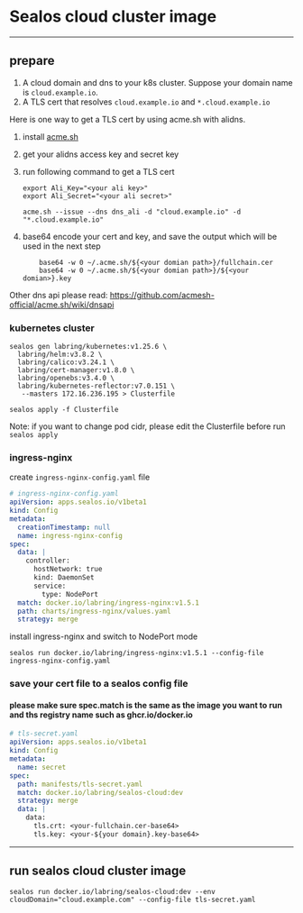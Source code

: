 # Sealos cloud cluster image

-------
## prepare

1. A cloud domain and dns to your k8s cluster. Suppose your domain name is `cloud.example.io`.
2. A TLS cert that resolves `cloud.example.io` and `*.cloud.example.io`

Here is one way to get a TLS cert by using acme.sh with alidns.

1. install [acme.sh](https://github.com/acmesh-official/acme.sh)
2. get your alidns access key and secret key
3. run following command to get a TLS cert

    ```shell
    export Ali_Key="<your ali key>"
    export Ali_Secret="<your ali secret>"
    
    acme.sh --issue --dns dns_ali -d "cloud.example.io" -d "*.cloud.example.io"
    ```

4. base64 encode your cert and key, and save the output which will be used in the next step
    ```shell
        base64 -w 0 ~/.acme.sh/${<your domian path>}/fullchain.cer
        base64 -w 0 ~/.acme.sh/${<your domian path>}/${<your domian>}.key
    ```

Other dns api please read: https://github.com/acmesh-official/acme.sh/wiki/dnsapi

### kubernetes cluster
```shell
sealos gen labring/kubernetes:v1.25.6 \
  labring/helm:v3.8.2 \
  labring/calico:v3.24.1 \
  labring/cert-manager:v1.8.0 \
  labring/openebs:v3.4.0 \
  labring/kubernetes-reflector:v7.0.151 \
   --masters 172.16.236.195 > Clusterfile

sealos apply -f Clusterfile
```

Note: if you want to change pod cidr, please edit the Clusterfile before run `sealos apply`

### ingress-nginx
create `ingress-nginx-config.yaml` file
```yaml
# ingress-nginx-config.yaml
apiVersion: apps.sealos.io/v1beta1
kind: Config
metadata:
  creationTimestamp: null
  name: ingress-nginx-config
spec:
  data: |
    controller:
      hostNetwork: true
      kind: DaemonSet
      service:
        type: NodePort
  match: docker.io/labring/ingress-nginx:v1.5.1
  path: charts/ingress-nginx/values.yaml
  strategy: merge
```

install ingress-nginx and switch to NodePort mode
```shell
sealos run docker.io/labring/ingress-nginx:v1.5.1 --config-file ingress-nginx-config.yaml
```

### save your cert file to a sealos config file

#### please make sure spec.match is the same as the image you want to run and ths registry name such as ghcr.io/docker.io

```yaml
# tls-secret.yaml
apiVersion: apps.sealos.io/v1beta1
kind: Config
metadata:
  name: secret
spec:
  path: manifests/tls-secret.yaml
  match: docker.io/labring/sealos-cloud:dev
  strategy: merge
  data: |
    data:
      tls.crt: <your-fullchain.cer-base64>
      tls.key: <your-${your domain}.key-base64>
```

------
## run sealos cloud cluster image
```shell
sealos run docker.io/labring/sealos-cloud:dev --env cloudDomain="cloud.example.com" --config-file tls-secret.yaml
```
